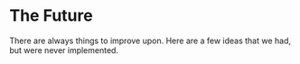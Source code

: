 # The Future

There are always things to improve upon. Here are a few ideas that we had, but were never implemented.

